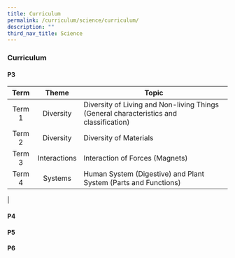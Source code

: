 ```yaml
---
title: Curriculum
permalink: /curriculum/science/curriculum/
description: ""
third_nav_title: Science
---
```

### **Curriculum**

#### **P3**

| Term | Theme | Topic |
|:---:|:---:|---|
| Term 1 | Diversity | Diversity of Living and Non-living Things (General characteristics and classification) |
| Term  2 | Diversity | Diversity of Materials |
| Term  3 | Interactions | Interaction of Forces (Magnets) |
| Term  4 | Systems | Human System (Digestive) and Plant System (Parts and Functions) |
|

#### **P4**



#### **P5**



#### **P6**



